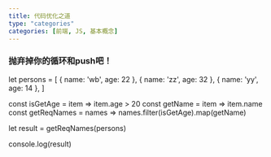 ```yaml
---
title: 代码优化之道
type: "categories"
categories: [前端, JS, 基本概念]
---
```


### 抛弃掉你的循环和push吧！

let persons = [
	{ name: 'wb', age: 22 },
	{ name: 'zz', age: 32 },
	{ name: 'yy', age: 14 },
]

const isGetAge = item => item.age > 20
const getName = item => item.name
const getReqNames = names => names.filter(isGetAge).map(getName)

let result = getReqNames(persons)

console.log(result)